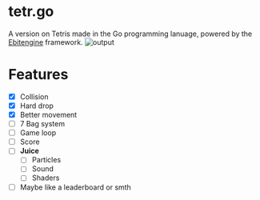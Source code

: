 # tetr.go
A version on Tetris made in the Go programming lanuage, powered by the [Ebitengine](https://ebitengine.org/) framework.
![output](https://github.com/user-attachments/assets/9b6eef8b-66a6-41a1-a379-1c57302d01bc)

# Features
- [x] Collision
- [x] Hard drop
- [x] Better movement
- [ ] 7 Bag system
- [ ] Game loop
- [ ] Score
- [ ] **Juice**
  - [ ] Particles
  - [ ] Sound
  - [ ] Shaders
- [ ] Maybe like a leaderboard or smth
